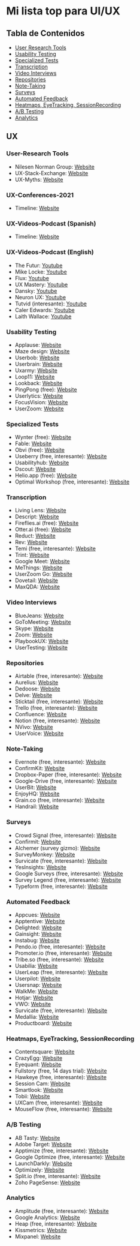 # Mi lista top para UI/UX

## Tabla de Contenidos
* [User Research Tools](#User-Research-Tools)
* [Usability Testing](#prototyping.tools)
* [Specialized Tests](#Specialized.Tests)
* [Transcription](#Transcription)
* [Video Interviews](#Video.Interviews)
* [Repositories](#Repositories)
* [Note-Taking](#Note-Taking)
* [Surveys](#Surveys)
* [Automated Feedback](#Automated.Feedback)
* [Heatmaps, EyeTracking, SessionRecording](#Heatmaps.EyeTracking.SessionRecording)
* [A/B Testing](#A/B.Testing)
* [Analytics](#Analytics)

## UX
### User-Research Tools
* Nilesen Norman Group: [Website](https://www.nngroup.com/)
* UX-Stack-Exchange: [Website](https://ux.stackexchange.com/)
* UX-Myths: [Website](https://uxmyths.com/)

### UX-Conferences-2021
* Timeline: [Website](https://www.opinionx.co/blog/top-ux-research-conferences-in-2021)

### UX-Videos-Podcast (Spanish)
* Timeline: [Website](https://www.opinionx.co/blog/top-ux-research-conferences-in-2021)

### UX-Videos-Podcast (English)
* The Futur: [Youtube](https://www.youtube.com/c/thefuturishere/about)
* Mike Locke: [Youtube](https://www.youtube.com/user/mlwebco)
* Flux: [Youtube](https://www.youtube.com/channel/UCN7dywl5wDxTu1RM3eJ_h9Q)
* UX Mastery: [Youtube](https://www.youtube.com/user/uxmastery)
* Dansky: [Youtube](https://www.youtube.com/user/ForeverDansky)
* Neuron UX: [Youtube](https://www.youtube.com/channel/UCHy67xvpFURfYodnzKRU3fA)
* Tutvid (interesante): [Youtube](https://www.youtube.com/user/tutvid)
* Caler Edwards: [Youtube](https://www.youtube.com/user/CalerEdwards)
* Laith Wallace: [Youtube](https://www.youtube.com/channel/UCnpdR3kXJgs2y8o_PNddZxQ)

### Usability Testing
* Applause: [Website](https://www.applause.com/)
* Maze design: [Website](https://maze.co/)
* Userbob: [Website](https://userbob.com/)
* Userbrain: [Website](https://userbrain.net/)
* Uxarmy: [Website](https://www.uxarmy.com/)
* Loop11: [Website](https://www.loop11.com/)
* Lookback: [Website](https://lookback.io/)
* PingPong (free): [Website](https://www.hellopingpong.com/)
* Userlytics: [Website](https://www.userlytics.com/)
* FocusVision: [Website](https://www.focusvision.com/)
* UserZoom: [Website](https://www.userzoom.com/es/)

### Specialized Tests
* Wynter (free): [Website](https://wynter.com/)
* Fable: [Website](https://makeitfable.com/)
* Obvi (free): [Website](https://www.obvi.com/)
* Useberry (free, interesante): [Website](https://www.useberry.com/)
* Usabilityhub: [Website](https://usabilityhub.com/)
* Dscout: [Website](https://dscout.com/)
* Helio.app (free): [Website](https://helio.app/)
* Optimal Workshop (free, interesante): [Website](https://www.optimalworkshop.com/)

### Transcription
* Living Lens: [Website](https://livinglens.tv/)
* Descript: [Website](https://www.descript.com/)
* Fireflies.ai (free): [Website](https://fireflies.ai/)
* Otter.ai (free): [Website](https://otter.ai/)
* Reduct: [Website](https://reduct.video/) 
* Rev: [Website](https://www.rev.com/)
* Temi (free, interesante): [Website](https://www.temi.com/)
* Trint: [Website](https://trint.com/)
* Google Meet: [Website](https://meet.google.com/)
* MeThings: [Website](https://www.descript.com/)
* UserZoom Go: [Website](https://go.userzoom.com/login)
* Dovetail: [Website](https://dovetailapp.com/)
* MaxQDA: [Website](https://es.maxqda.com/#)

### Video Interviews
* BlueJeans: [Website](https://www.bluejeans.com/es)
* GoToMeeting: [Website](https://www.gotomeeting.com/)
* Skype: [Website](https://www.skype.com/es/features/skype-web/)
* Zoom: [Website](https://zoom.us/meetings)
* PlaybookUX: [Website](https://www.playbookux.com/)
* UserTesting: [Website](https://www.usertesting.com/)

### Repositories
* Airtable (free, interesante): [Website](https://airtable.com/)
* Aurelius: [Website](https://www.aureliuslab.com/)
* Dedoose: [Website](https://www.dedoose.com/)
* Delve: [Website](https://delve.office.com/)
* Sticktail (free, interesante): [Website](https://sticktailapp.com/)
* Trello (free, interesante): [Website](https://trello.com/es)
* Confluence: [Website](https://www.atlassian.com/es/software/confluence)
* Notion (free, interesante): [Website](https://www.notion.so/)
* NVivo: [Website](https://www.qsrinternational.com/nvivo-qualitative-data-analysis-software/home/)
* UserVoice: [Website](https://uservoice.com/)

### Note-Taking
* Evernote (free, interesante): [Website](https://evernote.com/)
* ConfirmKit: [Website](https://www.confirmkit.com/)
* Dropbox-Paper (free, interesante): [Website](https://www.dropbox.com/paper)
* Google-Drive (free, interesante): [Website](https://www.google.com/intl/es-419/drive/)
* UserBit: [Website](https://userbitapp.com/)
* EnjoyHQ: [Website](https://getenjoyhq.com/)
* Grain.co (free, interesante): [Website](https://grain.co/)
* Handrail: [Website](https://login.handrailux.com/)

### Surveys
* Crowd Signal (free, interesante): [Website](https://crowdsignal.com/)
* Confirmit: [Website](https://www.confirmit.com/)
* Alchemer (survey gizmo): [Website](https://www.alchemer.com/survey-software-features/survey-branding/)
* SurveyMonkey: [Website](https://es.surveymonkey.com/)
* Survicate (free, interesante): [Website](https://survicate.com/)
* YesInsights: [Website](https://www.yesinsights.com/)
* Google Surveys (free, interesante): [Website](https://surveys.google.com/)
* Survey Legend (free, interesante): [Website](https://www.surveylegend.com/)
* Typeform (free, interesante): [Website](https://www.typeform.com/)


### Automated Feedback
* Appcues: [Website](https://www.appcues.com/)
* Apptentive: [Website](https://www.apptentive.com/)
* Delighted: [Website](https://delighted.com/)
* Gainsight: [Website](https://www.gainsight.com/)
* Instabug: [Website](https://instabug.com/)
* Pendo.io (free, interesante): [Website](https://www.pendo.io/)
* Promoter.io (free, interesante): [Website](https://www.promoter.io/)
* Tribe.so (free, interesante): [Website](https://tribe.so/)
* Usabilia: [Website](https://usabilla.com/)
* UserLeap (free, interesante): [Website](https://userleap.com/)
* Userpilot: [Website](https://userpilot.com/)
* Usersnap: [Website](https://usersnap.com/)
* WalkMe: [Website](https://www.walkme.com/)
* Hotjar: [Website](https://www.hotjar.com/)
* VWO: [Website](https://vwo.com/)
* Survicate (free, interesante): [Website](https://survicate.com/)
* Medallia: [Website](https://www.medallia.com/)
* Productboard: [Website](https://www.productboard.com/)

### Heatmaps, EyeTracking, SessionRecording
* Contentsquare: [Website](https://contentsquare.com/)
* CrazyEgg: [Website](https://www.crazyegg.com/)
* Eyequant: [Website](https://www.eyequant.com/)
* Fullstory (free, 14 days trial): [Website](https://www.fullstory.com/)
* Hawkeye (free, interesante): [Website](https://www.usehawkeye.com/)
* Session Cam: [Website](https://sessioncam.com/)
* Smartlook: [Website](https://www.smartlook.com/)
* Tobii: [Website](https://www.tobii.com/)
* UXCam (free, interesante): [Website](https://uxcam.com/)
* MouseFlow (free, interesante): [Website](https://mouseflow.com/es/)

### A/B Testing
* AB Tasty: [Website](https://www.abtasty.com/es/)
* Adobe Target: [Website](https://www.adobe.io/apis/experiencecloud/target.html)
* Apptimize (free, interesante): [Website](https://apptimize.com/)
* Google Optimize (free, interesante): [Website](https://optimize.withgoogle.com/)
* LaunchDarkly: [Website](https://launchdarkly.com/)
* Optimizely: [Website](https://www.optimizely.com/)
* Split.io (free, interesante): [Website](https://www.split.io/)
* Zoho PageSense: [Website](https://www.zoho.com/es-xl/)

### Analytics
* Amplitude (free, interesante): [Website](https://amplitude.com/)
* Google Analytics: [Website](https://marketingplatform.google.com/about/)
* Heap (free, interesante): [Website](https://heap.io/)
* Kissmetrics: [Website](https://www.kissmetrics.io/)
* Mixpanel: [Website](https://mixpanel.com/es/)



